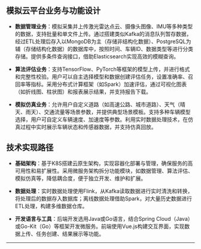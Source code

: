 ## 模拟云平台业务与功能设计

- **数据管理业务**：模拟采集并上传激光雷达点云、摄像头图像、IMU等多种类型的数据，支持批量和单文件上传。通过搭建类似Kafka的消息队列暂存数据，经过ETL处理后存入以MongoDB为主（存储非结构化数据）、PostgreSQL为辅（存储结构化数据）的数据库中，按照时间、车辆ID、数据类型等进行分类存储。提供多条件查询接口，借助Elasticsearch实现高效的模糊查询。

- **算法评估业务**：支持TensorFlow、PyTorch等框架的模型上传，并进行格式和完整性校验。用户可以自主选择模型和数据创建评估任务，设置准确率、召回率等指标。采用分布式计算框架（如Spark）加速评估，通过可视化图表（如折线图、柱状图）和报表展示结果，并支持报告下载。

- **模拟仿真业务**：允许用户自定义道路（如高速公路、城市道路）、天气（晴天、雨天）、交通流量等场景参数，并提供典型场景模板。支持多种车辆模型选择，用户可自定义车辆速度、加速度等参数。利用实时数据处理技术，在仿真过程中实时展示车辆状态和传感器数据，并支持仿真回放。

## 技术实现路径

- **基础架构**：基于K8S搭建云原生架构，实现容器化部署与管理，确保服务的高可用性和易扩展性。采用微服务架构拆分功能模块，如数据管理、算法评估、模拟仿真等，降低耦合度，便于独立开发、维护和扩展。

- **数据处理**：实时数据处理使用Flink，从Kafka读取数据进行实时清洗和转换，将处理后的数据存入数据库；离线数据处理借助Spark，对大量历史数据进行ETL处理，构建多维数据仓库。

- **开发语言与工具**：后端开发选用Java或Go语言，结合Spring Cloud（Java）或Go-Kit（Go）等框架开发微服务。前端使用Vue.js构建交互界面，实现数据上传、任务创建、结果展示等功能。

---